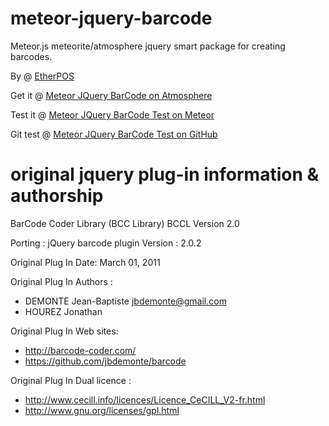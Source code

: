 meteor-jquery-barcode
======================

Meteor.js meteorite/atmosphere jquery smart package for creating barcodes.

By @ [EtherPOS](http://www.etherpos.com/ "EtherPOS")

Get it @ [Meteor JQuery BarCode on Atmosphere](http://atmosphere.meteor.com)

Test it @ [Meteor JQuery BarCode Test on Meteor](https://jquery-barcode-test.meteor.com)

Git test @ [Meteor JQuery BarCode Test on GitHub](https://github.com/EtherPOS/meteor-jquery-barcode-test)


original jquery plug-in information & authorship
=================================================
BarCode Coder Library (BCC Library)
BCCL Version 2.0

Porting : jQuery barcode plugin 
Version : 2.0.2

Original Plug In Date: March 01, 2011

Original Plug In Authors : 
  * DEMONTE Jean-Baptiste <jbdemonte@gmail.com>
  * HOUREZ Jonathan
       
Original Plug In Web sites: 
  * http://barcode-coder.com/
  * https://github.com/jbdemonte/barcode

Original Plug In Dual licence :  
  * http://www.cecill.info/licences/Licence_CeCILL_V2-fr.html
  * http://www.gnu.org/licenses/gpl.html